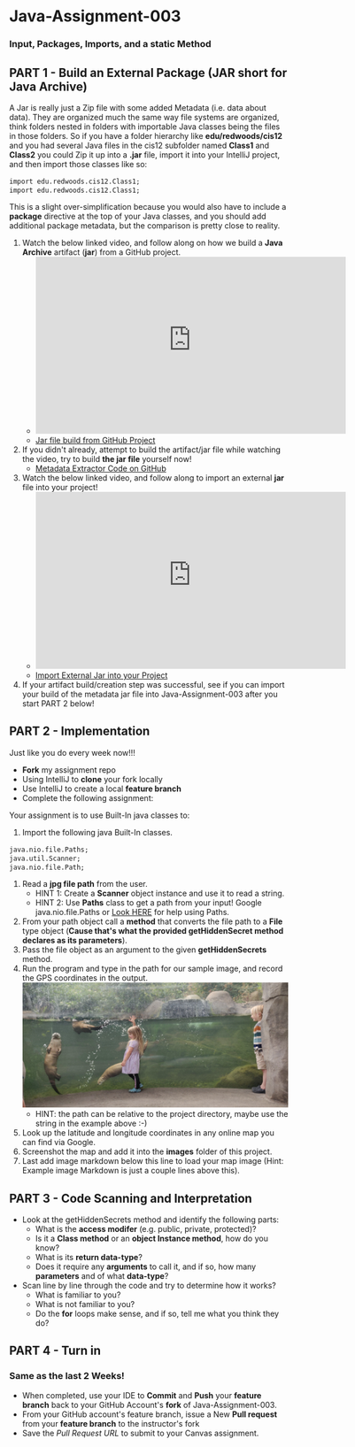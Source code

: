 # Java-Assignment-003

### Input, Packages, Imports, and a static Method

## PART 1 - Build an External Package (JAR short for Java Archive)

A Jar is really just a Zip file with some added Metadata (i.e. data about data). They are organized much the same way file systems are organized, think folders nested in folders with importable Java classes being the files in those folders. So if you have a folder hierarchy like **edu/redwoods/cis12** and you had several Java files in the cis12 subfolder named **Class1** and **Class2** you could Zip it up into a **.jar** file, import it into your IntelliJ project, and then import those classes like so:

```
import edu.redwoods.cis12.Class1;
import edu.redwoods.cis12.Class1;
```

This is a slight over-simplification because you would also have to include a **package** directive at the top of your Java classes, and you should add additional package metadata, but the comparison is pretty close to reality.


1. Watch the below linked video, and follow along on how we build a **Java Archive** artifact (**jar**) from a GitHub project.
    * <iframe width="560px" height="320px" allowfullscreen="true" allow="autoplay *" title="Build Jar from GitHub" src="https://redwoods.us-west-2.instructuremedia.com/embed/517c63e3-9624-4880-a46f-7eea3efe338a" frameborder="0"></iframe>
    * [Jar file build from GitHub Project](https://redwoods.us-west-2.instructuremedia.com/embed/517c63e3-9624-4880-a46f-7eea3efe338a)
1. If you didn't already, attempt to build the artifact/jar file while watching the video, try to build **the jar file** yourself now!
    * [Metadata Extractor Code on GitHub](https://github.com/drewnoakes/metadata-extractor)
1. Watch the below linked video, and follow along to import an external **jar** file into your project!
    * <iframe width="560px" height="320px" allowfullscreen="true" allow="autoplay *" title="Import a Jar" src="https://redwoods.us-west-2.instructuremedia.com/embed/92f5cfd8-59f3-48b8-bbfe-a16c664625ac" frameborder="0"></iframe>
    * [Import External Jar into your Project](https://redwoods.us-west-2.instructuremedia.com/embed/92f5cfd8-59f3-48b8-bbfe-a16c664625ac)
1. If your artifact build/creation step was successful, see if you can import your build of the metadata jar file into Java-Assignment-003 after you start PART 2 below!

## PART 2 - Implementation

Just like you do every week now!!!

* **Fork** my assignment repo
* Using IntelliJ to **clone** your fork locally
* Use IntelliJ to create a local **feature branch**
* Complete the following assignment:

Your assignment is to use Built-In java classes to:

1. Import the following java Built-In classes.
```
java.nio.file.Paths;
java.util.Scanner;
java.nio.file.Path;
```
1. Read a **jpg file path** from the user.
     * HINT 1: Create a **Scanner** object instance and use it to read a string.
     * HINT 2: Use **Paths** class to get a path from your input! Google java.nio.file.Paths or [Look HERE](https://www.geeksforgeeks.org/java-nio-file-paths-class-in-java/) for help using Paths.
1. From your path object call a **method** that converts the file path to a **File** type object (**Cause that's what the provided getHiddenSecret method declares as its parameters**).
1. Pass the file object as an argument to the given **getHiddenSecrets** method.
1. Run the program and type in the path for our sample image, and record the GPS coordinates in the output.
  ![Ollie the Otter Image](images/OllieTheOtter.jpg)
    * HINT: the path can be relative to the project directory, maybe use the string in the example above :-)
1. Look up the latitude and longitude coordinates in any online map you can find via Google.
1. Screenshot the map and add it into the **images** folder of this project.
1. Last add image markdown below this line to load your map image (Hint: Example image Markdown is just a couple lines above this).

## PART 3 - Code Scanning and Interpretation

* Look at the getHiddenSecrets method and identify the following parts:
    * What is the **access modifer** (e.g. public, private, protected)?
    * Is it a **Class method** or an **object Instance method**, how do you know?
    * What is its **return data-type**?
    * Does it require any **arguments** to call it, and if so, how many **parameters** and of what **data-type**?
* Scan line by line through the code and try to determine how it works?
    * What is familiar to you?
    * What is not familiar to you?
    * Do the **for** loops make sense, and if so, tell me what you think they do?

## PART 4 - Turn in

### Same as the last 2 Weeks!

* When completed, use your IDE to **Commit** and **Push** your **feature branch** back to your GitHub Account's **fork** of Java-Assignment-003.
* From your GitHub account's feature branch, issue a New **Pull request** from your **feature branch** to the instructor's fork
* Save the *Pull Request URL* to submit to your Canvas assignment.
